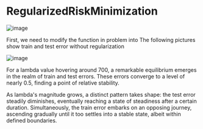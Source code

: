 # RegularizedRiskMinimization

![image](https://github.com/wayne540500/RegularizedRiskMinimization/assets/69573286/d10b6fbd-ee46-49cb-89df-8fc15a7f2775)

First, we need to modify the function in problem into 
The following pictures show train and test error without regularization 

![image](https://github.com/wayne540500/RegularizedRiskMinimization/assets/69573286/bc312282-34b2-446d-a958-eb602ea08962)

For a lambda value hovering around 700, a remarkable equilibrium emerges in the realm of train and test errors. These errors converge to a level of nearly 0.5, finding a point of relative stability.

As lambda's magnitude grows, a distinct pattern takes shape: the test error steadily diminishes, eventually reaching a state of steadiness after a certain duration. Simultaneously, the train error embarks on an opposing journey, ascending gradually until it too settles into a stable state, albeit within defined boundaries.
